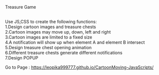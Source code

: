 Treasure Game<br><br>

Use JS,CSS to create the following functions: <br>
1.Design cartoon images and treasure chests<br>
2.Cartoon images may move up, down, left and right<br>
3.Cartoon images are limited to a fixed size<br>
4.A notification will show up when element A and element B intersect<br>
5.Design treasure chest opening animation<br>
6.Different treasure chests generate different notifications<br>
7.Design POPUP<br>

Go to Page : https://leopika999777.github.io/CartoonMoving-JavaScripts/
